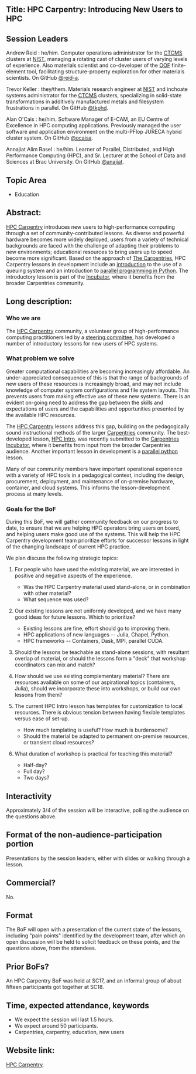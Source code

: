 ## Title: HPC Carpentry: Introducing New Users to HPC

## Session Leaders

Andrew Reid
: he/him. Computer operations administrator for the [CTCMS][ctcms]
  clusters at [NIST][nist], managing a rotating cast of cluster 
  users of varying levels of experience. Also materials scientist 
  and co-developer of the [OOF][oof] finite-element tool, 
  facilitating structure-property exploration for other materials 
  scientists.  On GitHub [@reid-a][reid-a].

Trevor Keller
: they/them. Materials research engineer at [NIST][nist] and inchoate
  systems administrator for the [CTCMS][ctcms] clusters, specializing in
  solid-state transformations in additively manufactured metals and
  filesystem frustrations in parallel. On GitHub [@tkphd][tkphd].

Alan O'Cais
: he/him. Software Manager of E-CAM, an EU Centre of Excellence in
  HPC computing applications. Previously managed the user software and
  application environment on the multi-PFlop JURECA hybrid cluster
  system. On GitHub [@ocaisa][ocaisa].

Annajiat Alim Rasel
: he/him. Learner of Parallel, Distributed, and High Performance 
  Computing (HPC), and  Sr. Lecturer at the School of Data and Sciences
  at Brac University. On GitHub [@anajiat][annajiat].


## Topic Area

 - Education

## Abstract:

[HPC Carpentry][1] introduces new users to high-performance computing
through a set of community-contributed lessons.  As diverse and powerful
hardware becomes more widely deployed, users from a variety of technical
backgrounds are faced with the challenge of adapting their problems
to new environments; educational resources to bring users up to speed
become more significant.  Based on the approach of [The Carpentries][2],
HPC Carpentry lessons in development include an [introduction][3] to the
use of a queuing system and an introduction to [parallel programming
in Python][4].  The introductory lesson is part of the [Incubator][7], 
where it benefits from the broader Carpentries community.

  
##  Long description:

### Who we are

The [HPC Carpentry][1] community, a volunteer group of high-performance
computing practitioners led by a [steering committee][6], has developed
a number of introductory lessons for new users of HPC systems.

### What problem we solve

Greater computational capabilities are becoming increasingly
affordable. An under-appreciated consequence of this is that the range
of backgrounds of new users of these resources is increasingly broad,
and may not include knowledge of computer system configurations and
file system layouts. This prevents users from making effective use of
these new systems.  There is an evident on-going need to address the
gap between the skills and expectations of users and the capabilities
and opportunities presented by the available HPC resources.

The [HPC Carpentry][1] lessons address this gap, building on the
pedagogically sound instructional methods of the larger [Carpentries][2]
community.  The best-developed lesson, [HPC Intro][3], was recently
submitted to the [Carpentries Incubator][7], where it benefits from
input from the broader Carpentries audience.  Another important lesson
in development is a [parallel python][4] lesson.

Many of our community members have important operational experience with
a variety of HPC tools in a pedagogical context, including the design,
procurement, deployment, and maintenance of on-premise hardware,
container, and cloud systems.  This informs the lesson-development
process at many levels.

### Goals for the BoF

During this BoF, we will gather community feedback on our progress to
date, to ensure that we are helping HPC operators bring users on board,
and helping users make good use of the systems. This will help the HPC
Carpentry development team prioritize efforts for successor lessons in
light of the changing landscape of current HPC practice.

We plan discuss the following strategic topics:

1. For people who have used the existing material, we are interested in 
   positive and negative aspects of the experience.

    - Was the HPC Carpentry material used stand-alone, or in combination
      with other material?
    - What sequence was used? 

2. Our existing lessons are not uniformly developed, and we have many
   good ideas for future lessons. Which to prioritize?

    - Existing lessons are fine, effort should go to improving them.
    - HPC applications of new languages -- Julia, Chapel, Python.
    - HPC frameworks -- Containers, Dask, MPI, parallel CUDA.

3. Should the lessons be teachable as stand-alone sessions, with
   resultant overlap of material, or should the lessons form a "deck"
   that workshop coordinators can mix and match?

4. How should we use existing complementary material? There are
   resources available on some of our aspirational topics (containers,
   Julia), should we incorporate these into workshops, or build our own
   lessons from them?

5. The current HPC Intro lesson has templates for customization to local
   resources. There is obvious tension between having flexible templates
   versus ease of set-up.

    - How much templating is useful? How much is burdensome?
    - Should the material be adapted to permanent on-premise resources,
      or transient cloud resources?

6. What duration of workshop is practical for teaching this material?

    - Half-day?
    - Full day?
    - Two days?

  
## Interactivity

Approximately 3/4 of the session will be interactive, polling the
audience on the questions above.

## Format of the non-audience-participation portion

Presentations by the session leaders, either with slides or walking
through a lesson.

## Commercial?

No.

## Format

The BoF will open with a presentation of the current state of the
lessons, including "pain points" identified by the development team,
after which an open discussion will be held to solicit feedback on these
points, and the questions above, from the attendees.

## Prior BoFs?

An HPC Carpentry BoF was held at SC17, and an informal group of about
fifteen participants got together at SC18.

## Time, expected attendance, keywords

 - We expect the session will last 1.5 hours.
 - We expect around 50 participants.
 - Carpentries, carpentry, education, new users

## Website link:

[HPC Carpentry][1].

<!-- References follow on -->

[1]: https://hpc-carpentry.org
[2]: https://carpentries.org
[3]: https://github.com/carpentries-incubator/hpc-intro
[4]: https://github.com/hpc-carpentry/hpc-parallel-novice
[5]: https://github.com/hpc-carpentry/hpc-chapel
[6]: http://www.hpc-carpentry.org/contact/
[7]: https://github.com/carpentries-incubator

[nist]: https://www.nist.gov
[ctcms]: https://www.ctcms.nist.gov
[oof]: https://www.ctcms.nist.gov/oof/

[annajiat]: https://github.com/annajiat
[ocaisa]:   https://github.com/ocaisa
[reid-a]:   https://github.com/reid-a
[tkphd]:    https://github.com/tkphd
